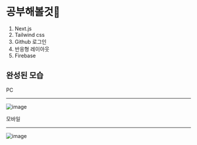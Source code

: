 # 공부해볼것🦢
1. Next.js
2. Tailwind css
3. Github 로그인
4. 반응형 레이아웃
5. Firebase



## 완성된 모습
PC
***
![image](https://user-images.githubusercontent.com/57261470/127614105-b175afdb-089b-4b32-ada3-59ef85976d19.png)


모바일
***
![image](https://user-images.githubusercontent.com/57261470/127616046-cffd687c-8a77-42b8-afbb-b7fef6bef371.png)



